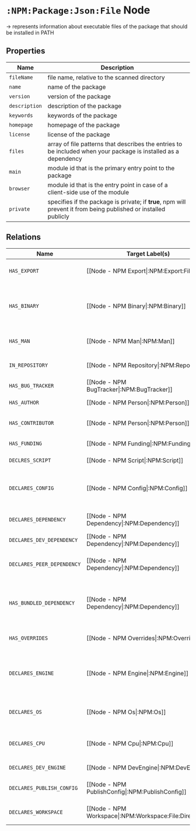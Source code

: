 # `:NPM:Package:Json:File` Node  
  
-> represents information about executable files of the package that should be installed in PATH

## Properties  
  
| Name          | Description                                                                                                      |
| ------------- | ---------------------------------------------------------------------------------------------------------------- |
| `fileName`    | file name, relative to the scanned directory                                                                     |
| `name`        | name of the package                                                                                              |
| `version`     | version of the package                                                                                           |
| `description` | description of the package                                                                                       |
| `keywords`    | keywords of the package                                                                                          |
| `homepage`    | homepage of the package                                                                                          |
| `license`     | license of the package                                                                                           |
| `files`       | array of file patterns that describes the entries to be included when your package is installed as a dependency  |
| `main`        | module id that is the primary entry point to the package                                                         |
| `browser`     | module id that is the entry point in case of a client-side use of the module                                     |
| `private`     | specifies if the package is private; if **true**, npm will prevent it from being published or installed publicly |

## Relations  
  
| Name                       | Target Label(s)                                         | Cardinality | Description                                                      |
| -------------------------- | ------------------------------------------------------- | ----------- | ---------------------------------------------------------------- |
| `HAS_EXPORT`               | [[Node - NPM Export\|:NPM:Export:File]]                 | 0..*        | entry point(s) of the package                                    |
| `HAS_BINARY`               | [[Node - NPM Binary\|:NPM:Binary]]                      | 0..*        | executable files of the package that should be installed in PATH |
| `HAS_MAN`                  | [[Node - NPM Man\|:NPM:Man]]                            | 0..*        | a file for the man program to find                               |
| `IN_REPOSITORY`            | [[Node - NPM Repository\|:NPM:Repository]]              | 0..1        | the repository of the package                                    |
| `HAS_BUG_TRACKER`          | [[Node - NPM BugTracker\|:NPM:BugTracker]]              | 0..1        | where to report bugs                                             |
| `HAS_AUTHOR`               | [[Node - NPM Person\|:NPM:Person]]                      | 0..1        | the author of the package                                        |
| `HAS_CONTRIBUTOR`          | [[Node - NPM Person\|:NPM:Person]]                      | 0..*        | contributors of the package                                      |
| `HAS_FUNDING`              | [[Node - NPM Funding\|:NPM:Funding]]                    | 0..*        | funding information                                              |
| `DECLRES_SCRIPT`           | [[Node - NPM Script\|:NPM:Script]]                      | 0..*        | script(s) of the package                                         |
| `DECLARES_CONFIG`          | [[Node - NPM Config\|:NPM:Config]]                      | 0..*        | configuration parameters used in package scripts                 |
| `DECLARES_DEPENDENCY`      | [[Node - NPM Dependency\|:NPM:Dependency]]              | 0..*        | dependencies of the package                                      |
| `DECLARES_DEV_DEPENDENCY`  | [[Node - NPM Dependency\|:NPM:Dependency]]              | 0..*        | additional items                                                 |
| `DECLARES_PEER_DEPENDENCY` | [[Node - NPM Dependency\|:NPM:Dependency]]              | 0..*        | compatibilities of the package (plugins)                         |
| `HAS_BUNDLED_DEPENDENCY`   | [[Node - NPM Dependency\|:NPM:Dependency]]              | 0..*        | array of package names to be bundled when publishing the package |
| `HAS_OVERRIDES`            | [[Node - NPM Overrides\|:NPM:Overrides]]                | 0..*        | specific change(s) to dependencies                               |
| `DECLARES_ENGINE`          | [[Node - NPM Engine\|:NPM:Engine]]                      | 0..*        | current supported versions of node or npm  of the package        |
| `DECLARES_OS`              | [[Node - NPM Os\|:NPM:Os]]                              | 0..*        | the operating systems the module will run on                     |
| `DECLARES_CPU`             | [[Node - NPM Cpu\|:NPM:Cpu]]                            | 0..*        | cpu architectures the code runs on                               |
| `DECLARES_DEV_ENGINE`      | [[Node - NPM DevEngine\|:NPM:DevEngine]]                | 0..*        | developer engines                                                |
| `DECLARES_PUBLISH_CONFIG`  | [[Node - NPM PublishConfig\|:NPM:PublishConfig]]        | 0..*        | set of config values used in publish-time                        |
| `DECLARES_WORKSPACE`       | [[Node - NPM Workspace\|:NPM:Workspace:File:Directory]] | 0..*        | locations of the workspaces                                      |
